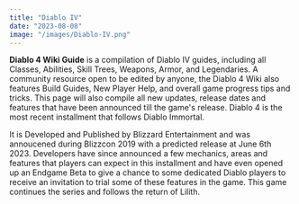 ```yaml
---
title: "Diablo IV"
date: "2023-08-08"
image: "/images/Diablo-IV.png"
---
```


**Diablo 4 Wiki Guide** is a compilation of Diablo IV guides, including all
Classes, Abilities, Skill Trees, Weapons, Armor, and Legendaries. A community
resource open to be edited by anyone, the Diablo 4 Wiki also features Build
Guides, New Player Help, and overall game progress tips and tricks. This page
will also compile all new updates, release dates and features that have been
announced till the game's release. Diablo 4 is the most recent installment that
follows Diablo Immortal.

It is Developed and Published by Blizzard Entertainment and was annoucened
during Blizzcon 2019 with a predicted release at June 6th 2023. Developers have
since announced a few mechanics, areas and features that players can expect in
this installment and have even opened up an Endgame Beta to give a chance to
some dedicated Diablo players to receive an invitation to trial some of these
features in the game. This game continues the series and follows the return of
Lilith.
